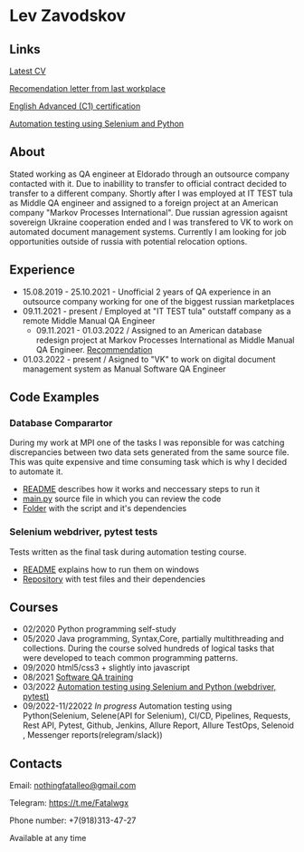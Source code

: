 # Lev Zavodskov
## Links

[Latest CV](Resume-Lev-Zavodskov.pdf)

[Recomendation letter from last workplace](LevRecommendationLetter.pdf)

[English Advanced (C1) certification](https://www.efset.org/cert/QqPVNG)

[Automation testing using Selenium and Python](stepik-certificate-575-e6bbc29.pdf)

## About
Stated working as QA engineer at Eldorado through an outsource company contacted with it. Due to inabillity to transfer to official contract decided to transfer to a different company. Shortly after I was employed at IT TEST tula as Middle QA engineer and assigned to a foreign project at an American company "Markov Processes International". Due russian agression agaisnt sovereign Ukraine cooperation ended and I was transfered to VK to work on automated document management systems. Currently I am looking for job opportunities outside of russia with potential relocation options.

## Experience
- 15.08.2019 - 25.10.2021 - Unofficial 2 years of QA experience in an outsource company working for one of the biggest russian marketplaces
- 09.11.2021 - present / Employed at "IT TEST tula" outstaff company as a remote Middle Manual QA Engineer
  - 09.11.2021 - 01.03.2022 / Assigned to an American database redesign project at Markov Processes International as 
  Middle Manual QA Engineer. [Recommendation](LevRecommendationLetter.pdf)
- 01.03.2022 - present / Asigned to "VK" to work on digital document management system as Manual Software QA Engineer

## Code Examples
### Database Comparartor
During my work at MPI one of the tasks I was reponsible for was catching discrepancies between two data sets generated from the same source file. This was quite expensive and time consuming task which is why I decided to automate it.

- [README](SQLscript/README.md) describes how it works and neccessary steps to run it
- [main.py](SQLscript/main.py) source file in which you can review the code
- [Folder](https://github.com/Fatalwgx/LevZavodskov/tree/main/SQLscript) with the script and it's dependencies
### Selenium webdriver, pytest tests
Tests written as the final task during automation testing course.

- [README](https://github.com/Fatalwgx/AutomationCourseFinalTask/blob/6d35d31050d12273f0ea3a3ec272b1a3c7d6f65d/README.md) explains how to run them on windows
- [Repository](https://github.com/Fatalwgx/AutomationCourseFinalTask) with test files and their dependencies
## Courses
- 02/2020 Python programming self-study
- 05/2020 Java programming, Syntax,Core, partially multithreading and collections. During the course solved hundreds of logical tasks that were developed to teach common programming patterns. 
- 09/2020 html5/css3 + slightly into javascript
- 08/2021 [Software QA training](certificateEnglish.pdf)
- 03/2022 [Automation testing using Selenium and Python (webdriver, pytest)](stepik-certificate-575-e6bbc29.pdf)
- 09/2022-11/22022 *In progress* Automation testing using Python(Selenium, Selene(API for Selenium), CI/CD, Pipelines, Requests, Rest API, Pytest, Github, Jenkins, Allure Report, Allure TestOps, Selenoid , Messenger reports(relegram/slack))

## Contacts

Email: nothingfatalleo@gmail.com

Telegram: https://t.me/Fatalwgx

Phone number: +7(918)313-47-27

Available at any time
